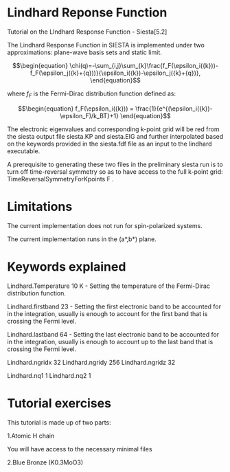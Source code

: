 # Lindhard Reponse Function
Tutorial on the LIndhard Response Function - Siesta[5.2]

The Lindhard Response Function in SIESTA is implemented under two approximations: plane-wave basis sets and static limit. 

```math
\begin{equation}
\chi(q)=-\sum_{i,j}\sum_{k}\frac{f_F(\epsilon_i({k}))-f_F(\epsilon_j({k}+{q}))}{\epsilon_i({k})-\epsilon_j({k}+{q})},
\end{equation}
```

where $`\textit {f}_F`$ is the Fermi-Dirac distribution function defined as:

```math
\begin{equation}
    f_F(\epsilon_i({k})) = \frac{1}{e^{(\epsilon_i({k})-\epsilon_F)/k_BT}+1}
\end{equation}
```

The electronic eigenvalues and corresponding k-point grid will be red from the siesta output file siesta.KP and siesta.EIG and further interpolated based on the keywords provided in the siesta.fdf file as an input to the lindhard executable. 

A prerequisite to generating these two files in the preliminary siesta run is to turn off time-reversal symmetry so as to have access to the full k-point grid: TimeReversalSymmetryForKpoints F .

# Limitations
The current implementation does not run for spin-polarized systems.

The current implementation runs in the (a*,b*) plane. 


# Keywords explained 

Lindhard.Temperature 10 K - Setting the temperature of the Fermi-Dirac distribution function.

Lindhard.firstband	 23 - Setting the first electronic band to be accounted for in the integration, usually is enough to account for the first band that is crossing the Fermi level.

Lindhard.lastband	 64 - Setting the last electronic band to be accounted for in the integration, usually is enough to account up to the last band that is crossing the Fermi level.

Lindhard.ngridx		32
Lindhard.ngridy		256
Lindhard.ngridz		32

Lindhard.nq1		1
Lindhard.nq2		1

# Tutorial exercises
This tutorial is made up of two parts:

1.Atomic H chain 

You will have access to the necessary minimal files 

2.Blue Bronze (K0.3MoO3)
